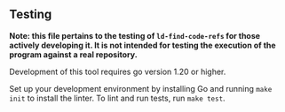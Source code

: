 ## Testing

**Note: this file pertains to the testing of `ld-find-code-refs` for those actively developing it. It is not intended for testing the execution of the program against a real repository.**

Development of this tool requires go version 1.20 or higher.

Set up your development environment by installing Go and running `make init` to install the linter. To lint and run tests, run `make test`.
